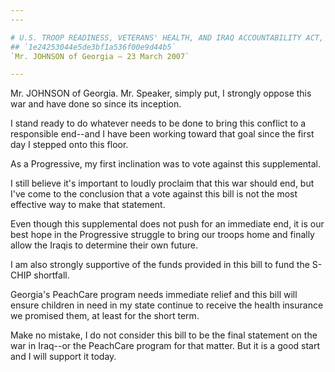 ```yaml
---
---

# U.S. TROOP READINESS, VETERANS' HEALTH, AND IRAQ ACCOUNTABILITY ACT,
## `1e24253044e5de3bf1a536f00e9d44b5`
`Mr. JOHNSON of Georgia — 23 March 2007`

---
```



Mr. JOHNSON of Georgia. Mr. Speaker, simply put, I strongly oppose 
this war and have done so since its inception.

I stand ready to do whatever needs to be done to bring this conflict 
to a responsible end--and I have been working toward that goal since 
the first day I stepped onto this floor.

As a Progressive, my first inclination was to vote against this 
supplemental.

I still believe it's important to loudly proclaim that this war 
should end, but I've come to the conclusion that a vote against this 
bill is not the most effective way to make that statement.

Even though this supplemental does not push for an immediate end, it 
is our best hope in the Progressive struggle to bring our troops home 
and finally allow the Iraqis to determine their own future.

I am also strongly supportive of the funds provided in this bill to 
fund the S-CHIP shortfall.

Georgia's PeachCare program needs immediate relief and this bill will 
ensure children in need in my state continue to receive the health 
insurance we promised them, at least for the short term.

Make no mistake, I do not consider this bill to be the final 
statement on the war in Iraq--or the PeachCare program for that matter. 
But it is a good start and I will support it today.